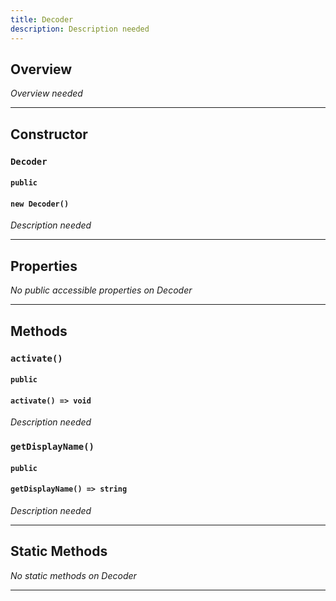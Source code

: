 ```yaml
---
title: Decoder
description: Description needed
---
```



## Overview
*Overview needed*

---


## Constructor

### `Decoder`
#### `public`
#### `new Decoder()`
*Description needed*

---


## Properties

*No public accessible properties on Decoder*

---


## Methods

### `activate()`
#### `public`
#### `activate() => void`
*Description needed*

### `getDisplayName()`
#### `public`
#### `getDisplayName() => string`
*Description needed*

---


## Static Methods

*No static methods on Decoder*

---
